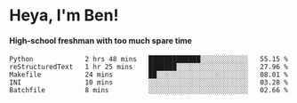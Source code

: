 # Heya, I'm Ben!
#### High-school freshman with too much spare time

<!--START_SECTION:waka-->
```text
Python             2 hrs 48 mins   █████████████░░░░░░░░░░░░   55.15 % 
reStructuredText   1 hr 25 mins    ███████░░░░░░░░░░░░░░░░░░   27.96 % 
Makefile           24 mins         ██░░░░░░░░░░░░░░░░░░░░░░░   08.01 % 
INI                10 mins         ░░░░░░░░░░░░░░░░░░░░░░░░░   03.28 % 
Batchfile          8 mins          ░░░░░░░░░░░░░░░░░░░░░░░░░   02.66 %
```
<!--END_SECTION:waka-->
